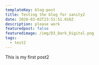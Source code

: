 ```yaml
---
templateKey: blog-post
title: Testing the blog for sanity2
date: 2020-03-02T23:51:51.016Z
description: please work
featuredpost: false
featuredimage: /img/D3_Dark_Digital.png
tags:
  - test2
---
```

This is my first post2

